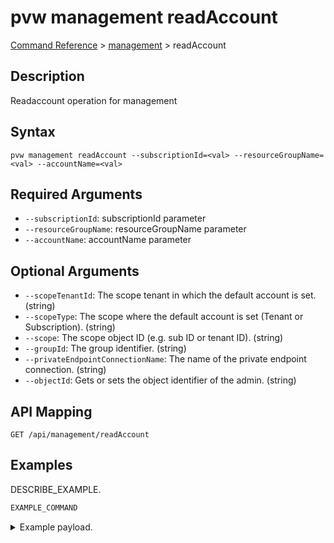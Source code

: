 # pvw management readAccount
[Command Reference](../../../README.md#command-reference) > [management](./main.md) > readAccount

## Description
Readaccount operation for management

## Syntax
```
pvw management readAccount --subscriptionId=<val> --resourceGroupName=<val> --accountName=<val>
```

## Required Arguments
- `--subscriptionId`: subscriptionId parameter
- `--resourceGroupName`: resourceGroupName parameter
- `--accountName`: accountName parameter

## Optional Arguments
- `--scopeTenantId`: The scope tenant in which the default account is set. (string)
- `--scopeType`: The scope where the default account is set (Tenant or Subscription). (string)
- `--scope`: The scope object ID (e.g. sub ID or tenant ID). (string)
- `--groupId`: The group identifier. (string)
- `--privateEndpointConnectionName`: The name of the private endpoint connection. (string)
- `--objectId`: Gets or sets the object identifier of the admin. (string)

## API Mapping
 >  > []()
```
GET /api/management/readAccount
```

## Examples
DESCRIBE_EXAMPLE.
```powershell
EXAMPLE_COMMAND
```
<details><summary>Example payload.</summary>
<p>

```json
PASTE_JSON_HERE
```
</p>
</details>